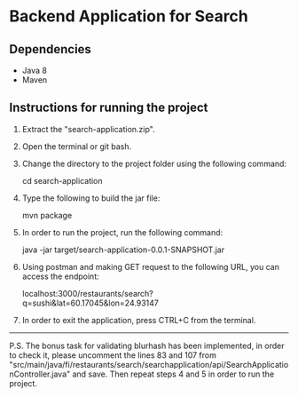 # Backend Application for Search

## Dependencies

- Java 8
- Maven

## Instructions for running the project

1. Extract the "search-application.zip".
2. Open the terminal or git bash.
3. Change the directory to the project folder using the following command:

   cd search-application

4. Type the following to build the jar file:

   mvn package

5. In order to run the project, run the following command:

   java -jar target/search-application-0.0.1-SNAPSHOT.jar

6. Using postman and making GET request to the following URL, you can access the endpoint:

   localhost:3000/restaurants/search?q=sushi&lat=60.17045&lon=24.93147

7. In order to exit the application, press CTRL+C from the terminal.

---

P.S. The bonus task for validating blurhash has been implemented, in order to check it, please uncomment the lines 83 and 107 from "src/main/java/fi/restaurants/search/searchapplication/api/SearchApplicationController.java" and save. Then repeat steps 4 and 5 in order to run the project.
